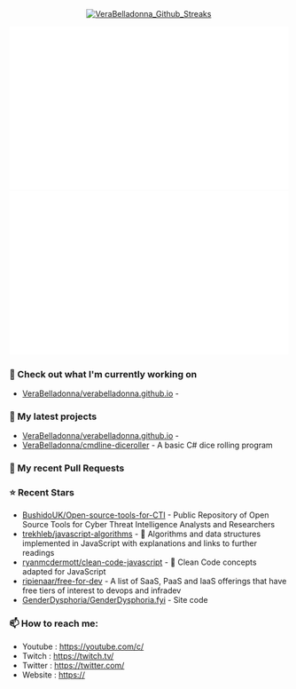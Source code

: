 <p align="center"><a href="https://github.com/denvercoder1/github-readme-streak-stats">
  <img align="center" src="http://github-readme-streak-stats.herokuapp.com/?user=VeraBelladonna&background=DD272700&currStreakNum=7B8B8B&sideNums=7B8B8B&currStreakLabel=7B8B8B&sideLabels=7B8B8B&dates=7B8B8B" alt="VeraBelladonna_Github_Streaks"/>
</a></p>

<p align="center"><img src="https://github.com/VeraBelladonna/VeraBelladonna/blob/output/generated/languages.svg" alt="VeraBelladonna_Coding_Language_Usage" />
<img src="https://github.com/VeraBelladonna/VeraBelladonna/blob/output/generated/overview.svg" alt="VeraBelladonna_Github_Stats" /></p>

### 👷 Check out what I'm currently working on

- [VeraBelladonna/verabelladonna.github.io](https://github.com/VeraBelladonna/verabelladonna.github.io) - 
### 🌱 My latest projects

- [VeraBelladonna/verabelladonna.github.io](https://github.com/VeraBelladonna/verabelladonna.github.io) - 
- [VeraBelladonna/cmdline-diceroller](https://github.com/VeraBelladonna/cmdline-diceroller) - A basic C# dice rolling program 
### 🔨 My recent Pull Requests

### ⭐ Recent Stars

- [BushidoUK/Open-source-tools-for-CTI](https://github.com/BushidoUK/Open-source-tools-for-CTI) - Public Repository of Open Source Tools for Cyber Threat Intelligence Analysts and Researchers
- [trekhleb/javascript-algorithms](https://github.com/trekhleb/javascript-algorithms) - 📝 Algorithms and data structures implemented in JavaScript with explanations and links to further readings
- [ryanmcdermott/clean-code-javascript](https://github.com/ryanmcdermott/clean-code-javascript) - :bathtub: Clean Code concepts adapted for JavaScript
- [ripienaar/free-for-dev](https://github.com/ripienaar/free-for-dev) - A list of SaaS, PaaS and IaaS offerings that have free tiers of interest to devops and infradev
- [GenderDysphoria/GenderDysphoria.fyi](https://github.com/GenderDysphoria/GenderDysphoria.fyi) - Site code
### 📫 How to reach me:
  - Youtube   : <https://youtube.com/c/>
  - Twitch    : <https://twitch.tv/>
  - Twitter   : <https://twitter.com/>
  - Website   : <https://>
